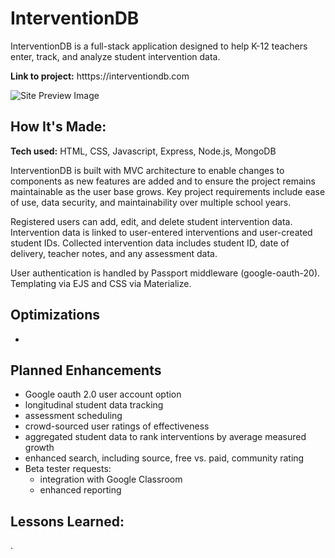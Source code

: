# InterventionDB

InterventionDB is a full-stack application designed to help K-12 teachers enter, track, and analyze student intervention data.

**Link to project:** htttps://interventiondb.com

![Site Preview Image]()

## How It's Made:

**Tech used:** HTML, CSS, Javascript, Express, Node.js, MongoDB

InterventionDB is built with MVC architecture to enable changes to components as new features are added and to ensure the project remains maintainable as the user base grows. Key project requirements include ease of use, data security, and maintainability over multiple school years.

Registered users can add, edit, and delete student intervention data. Intervention data is linked to user-entered interventions and user-created student IDs. Collected intervention data includes student ID, date of delivery, teacher notes, and any assessment data.

User authentication is handled by Passport middleware (google-oauth-20). Templating via EJS and CSS via Materialize.

## Optimizations

-

## Planned Enhancements

- Google oauth 2.0 user account option
- longitudinal student data tracking
- assessment scheduling
- crowd-sourced user ratings of effectiveness
- aggregated student data to rank interventions by average measured growth
- enhanced search, including source, free vs. paid, community rating
- Beta tester requests:
  - integration with Google Classroom
  - enhanced reporting

## Lessons Learned:

.
